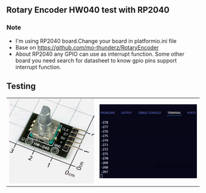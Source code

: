 ## Rotary Encoder HW040 test with RP2040  
### Note  
- I'm using RP2040 board.Change your board in platformio.ini file
- Base on https://github.com/mo-thunderz/RotaryEncoder  
- About RP2040 any GPIO can use as interrupt function. Some other board you need search for datasheet to know gpio pins support interrupt function.    

## Testing
<table>
  <tr>
    <td><img src="https://github.com/pangcrd/RotaryEncoderHW040/blob/main/img/HW040.png" alt="Image 1" width="350"/></td>
    <td><img src="https://github.com/pangcrd/RotaryEncoderHW040/blob/main/img/tsr.gif" alt="Image 2" width="400"/></td>    
  </tr>
</table>
